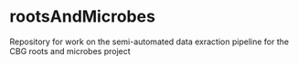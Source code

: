 # rootsAndMicrobes
Repository for work on the semi-automated data exraction pipeline for the CBG roots and microbes project
